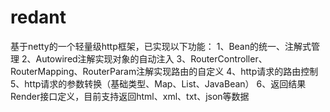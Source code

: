 # redant
基于netty的一个轻量级http框架，已实现以下功能：
1、Bean的统一、注解式管理
2、Autowired注解实现对象的自动注入
3、RouterController、RouterMapping、RouterParam注解实现路由的自定义
4、http请求的路由控制
5、http请求的参数转换（基础类型、Map、List、JavaBean）
6、返回结果Render接口定义，目前支持返回html、xml、txt、json等数据